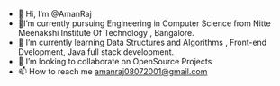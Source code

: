 - 👋 Hi, I’m @AmanRaj
- 🏫I’m currently pursuing Engineering in Computer Science from Nitte Meenakshi Institute Of Technology , Bangalore.
- 🌱 I’m currently learning Data Structures and Algorithms , Front-end Dvelopment, Java full stack development.
- 💞️ I’m looking to collaborate on OpenSource Projects
- 📫 How to reach me amanraj08072001@gmail.com
<!---
AmanRaj08/AmanRaj08 is a ✨ special ✨ repository because its `README.md` (this file) appears on your GitHub profile.
You can click the Preview link to take a look at your changes.
--->
